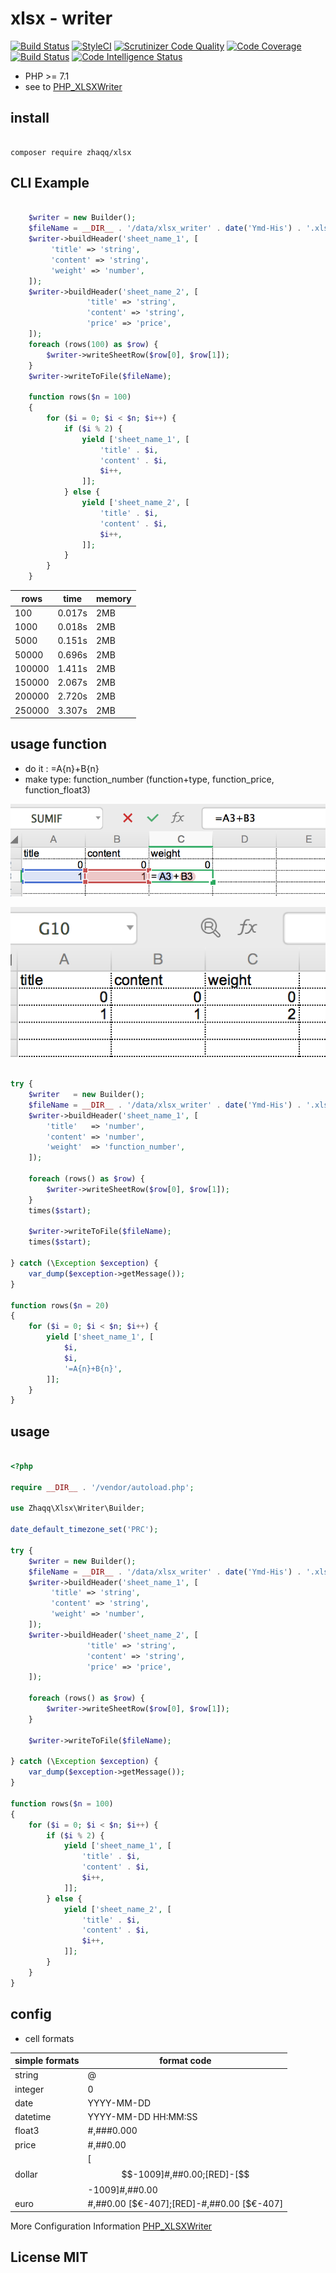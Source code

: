 # xlsx - writer

[![Build Status](https://travis-ci.org/viliy/xlsx-writer.svg?branch=master)](https://travis-ci.org/viliy/xlsx-writer)
[![StyleCI](https://github.styleci.io/repos/195766403/shield?branch=master)](https://github.styleci.io/repos/195766403)
[![Scrutinizer Code Quality](https://scrutinizer-ci.com/g/viliy/xlsx-writer/badges/quality-score.png?b=master)](https://scrutinizer-ci.com/g/viliy/xlsx-writer/?branch=master)
[![Code Coverage](https://scrutinizer-ci.com/g/viliy/xlsx-writer/badges/coverage.png?b=master)](https://scrutinizer-ci.com/g/viliy/xlsx-writer/?branch=master)
[![Build Status](https://scrutinizer-ci.com/g/viliy/xlsx-writer/badges/build.png?b=master)](https://scrutinizer-ci.com/g/viliy/xlsx-writer/build-status/master)
[![Code Intelligence Status](https://scrutinizer-ci.com/g/viliy/xlsx-writer/badges/code-intelligence.svg?b=master)](https://scrutinizer-ci.com/code-intelligence)


* PHP >= 7.1
* see to [PHP_XLSXWriter](https://github.com/mk-j/PHP_XLSXWriter)

## install 

```shell

composer require zhaqq/xlsx

```

##  CLI Example

```php

    $writer = new Builder();
    $fileName = __DIR__ . '/data/xlsx_writer' . date('Ymd-His') . '.xlsx';
    $writer->buildHeader('sheet_name_1', [
         'title' => 'string',
         'content' => 'string',  
         'weight' => 'number',  
    ]);
    $writer->buildHeader('sheet_name_2', [
                 'title' => 'string',
                 'content' => 'string',  
                 'price' => 'price',  
    ]);
    foreach (rows(100) as $row) {
        $writer->writeSheetRow($row[0], $row[1]);
    }
    $writer->writeToFile($fileName);
    
    function rows($n = 100)
    {
        for ($i = 0; $i < $n; $i++) {
            if ($i % 2) {
                yield ['sheet_name_1', [
                    'title' . $i,
                    'content' . $i,
                    $i++,
                ]];
            } else {
                yield ['sheet_name_2', [
                    'title' . $i,
                    'content' . $i,
                    $i++,
                ]];
            }
        }
    }

```
| rows   | time | memory |
| ------ | ---- | ------ |
|  100 | 0.017s | 2MB    |
|  1000 | 0.018s | 2MB    |
|  5000 | 0.151s | 2MB    |
|  50000 | 0.696s | 2MB    |
| 100000 | 1.411s | 2MB    |
| 150000 | 2.067s | 2MB    |
| 200000 | 2.720s | 2MB    |
| 250000 | 3.307s | 2MB    |

## usage function

* do it : =A{n}+B{n}
* make type: function_number (function+type, function_price, function_float3)

![](example1.png)

![](example2.png)

```php

try {
    $writer   = new Builder();
    $fileName = __DIR__ . '/data/xlsx_writer' . date('Ymd-His') . '.xlsx';
    $writer->buildHeader('sheet_name_1', [
        'title'   => 'number',
        'content' => 'number',
        'weight'  => 'function_number',
    ]);

    foreach (rows() as $row) {
        $writer->writeSheetRow($row[0], $row[1]);
    }
    times($start);

    $writer->writeToFile($fileName);
    times($start);

} catch (\Exception $exception) {
    var_dump($exception->getMessage());
}

function rows($n = 20)
{
    for ($i = 0; $i < $n; $i++) {
        yield ['sheet_name_1', [
            $i,
            $i,
            '=A{n}+B{n}',
        ]];
    }
}


```

## usage

```php

<?php

require __DIR__ . '/vendor/autoload.php';

use Zhaqq\Xlsx\Writer\Builder;

date_default_timezone_set('PRC');

try {
    $writer = new Builder();
    $fileName = __DIR__ . '/data/xlsx_writer' . date('Ymd-His') . '.xlsx';
    $writer->buildHeader('sheet_name_1', [
         'title' => 'string',
         'content' => 'string',  
         'weight' => 'number',  
    ]);
    $writer->buildHeader('sheet_name_2', [
                 'title' => 'string',
                 'content' => 'string',  
                 'price' => 'price',  
    ]);

    foreach (rows() as $row) {
        $writer->writeSheetRow($row[0], $row[1]);
    }

    $writer->writeToFile($fileName);

} catch (\Exception $exception) {
    var_dump($exception->getMessage());
}

function rows($n = 100)
{
    for ($i = 0; $i < $n; $i++) {
        if ($i % 2) {
            yield ['sheet_name_1', [
                'title' . $i,
                'content' . $i,
                $i++,
            ]];
        } else {
            yield ['sheet_name_2', [
                'title' . $i,
                'content' . $i,
                $i++,
            ]];
        }
    }
}

```

## config

*  cell formats

| simple formats | format code |
| ---------- | ---- |
| string   | @ |
| integer  | 0 |
| date     | YYYY-MM-DD |
| datetime | YYYY-MM-DD HH:MM:SS |
| float3    | #,###0.000 |
| price    | #,##0.00 |
| dollar   | [$$-1009]#,##0.00;[RED]-[$$-1009]#,##0.00 |
| euro     | #,##0.00 [$€-407];[RED]-#,##0.00 [$€-407] |

More Configuration Information [PHP_XLSXWriter](https://github.com/mk-j/PHP_XLSXWriter)

## License MIT